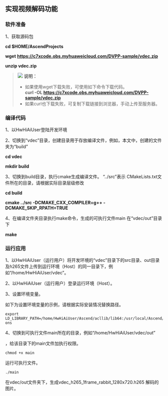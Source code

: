 ## 实现视频解码功能

### 软件准备

1、获取源码包

  **cd $HOME/AscendProjects**

  **wget** **https://c7xcode.obs.myhuaweicloud.com/DVPP-sample/vdec.zip**

  **unzip vdec.zip**

>![](E:/v32_40g/C32share/samples/dvpp-samples/crop/public_sys-resources/icon-note.gif) **说明：**   
>
>- 如果使用wget下载失败，可使用如下命令下载代码。  
>  **curl -OL https://c7xcode.obs.myhuaweicloud.com/DVPP-sample/vdec.zip** 
>- 如果curl也下载失败，可复制下载链接到浏览器，手动上传至服务器。



### 编译代码

1、以HwHiAiUser登陆开发环境

2、切换到“vdec”目录，创建目录用于存放编译文件，例如，本文中，创建的文件夹为“build”

**cd vdec**

**mkdir build**

3、切换到build目录，执行cmake生成编译文件。 “../src”表示 CMakeLists.txt文件所在的目录，请根据实际目录层级修改

**cd build**

**cmake ../src -DCMAKE_CXX_COMPILER=g++ -DCMAKE_SKIP_RPATH=TRUE**

4、在编译文件夹目录执行make命令，生成的可执行文件main 在“vdec/out”目录下

**make**

### 运行应用

1、以HwHiAiUser（运行用户）将开发环境的“vdec”目录下的src目录、out目录及h265文件上传到运行环境（Host）的同一目录下，例如“/home/HwHiAiUser/vdec”。

2、以HwHiAiUser（运行用户）登录运行环境（Host）。

3、设置环境变量。

如下为设置环境变量的示例，请根据实际安装情况替换路径。

```
export LD_LIBRARY_PATH=/home/HwHiAiUser/Ascend/acllib/lib64:/usr/local/Ascend/add-ons
```

4、切换到可执行文件main所在的目录，例如“/home/HwHiAiUser/vdec/out”

，给该目录下的main文件加执行权限。

```
chmod +x main
```

运行可执行文件。

```
./main
```

在vdec/out文件夹下，生成vdec_h265_1frame_rabbit_1280x720.h265 解码的图片。

